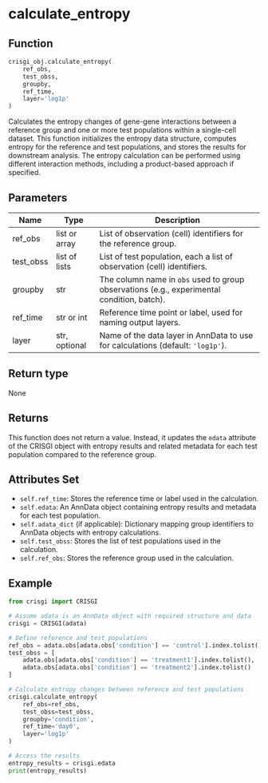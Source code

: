 # calculate_entropy

## Function

```python
crisgi_obj.calculate_entropy(
    ref_obs, 
    test_obss, 
    groupby, 
    ref_time, 
    layer='log1p'
)
```

Calculates the entropy changes of gene-gene interactions between a reference group and one or more test populations within a single-cell dataset. This function initializes the entropy data structure, computes entropy for the reference and test populations, and stores the results for downstream analysis. The entropy calculation can be performed using different interaction methods, including a product-based approach if specified.

## Parameters

| Name      | Type            | Description                                                                                  |
|-----------|-----------------|----------------------------------------------------------------------------------------------|
| ref_obs   | list or array   | List of observation (cell) identifiers for the reference group.                              |
| test_obss | list of lists   | List of test population, each a list of observation (cell) identifiers.                      |
| groupby   | str             | The column name in `obs` used to group observations (e.g., experimental condition, batch).   |
| ref_time  | str or int      | Reference time point or label, used for naming output layers.                                |
| layer     | str, optional   | Name of the data layer in AnnData to use for calculations (default: `'log1p'`).              |

## Return type

None

## Returns

This function does not return a value. Instead, it updates the `edata` attribute of the CRISGI object with entropy results and related metadata for each test population compared to the reference group.

## Attributes Set

- `self.ref_time`: Stores the reference time or label used in the calculation.
- `self.edata`: An AnnData object containing entropy results and metadata for each test population.
- `self.adata_dict` (if applicable): Dictionary mapping group identifiers to AnnData objects with entropy calculations.
- `self.test_obss`: Stores the list of test populations used in the calculation.
- `self.ref_obs`: Stores the reference group used in the calculation.

## Example

```python
from crisgi import CRISGI

# Assume adata is an AnnData object with required structure and data
crisgi = CRISGI(adata)

# Define reference and test populations
ref_obs = adata.obs[adata.obs['condition'] == 'control'].index.tolist()
test_obss = [
    adata.obs[adata.obs['condition'] == 'treatment1'].index.tolist(),
    adata.obs[adata.obs['condition'] == 'treatment2'].index.tolist()
]

# Calculate entropy changes between reference and test populations
crisgi.calculate_entropy(
    ref_obs=ref_obs,
    test_obss=test_obss,
    groupby='condition',
    ref_time='day0',
    layer='log1p'
)

# Access the results
entropy_results = crisgi.edata
print(entropy_results)
```
